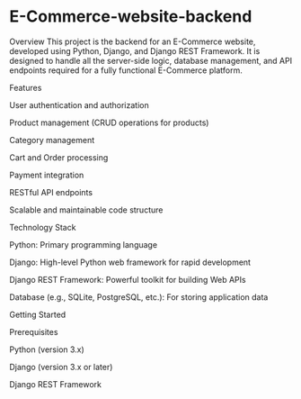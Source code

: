 # E-Commerce-website-backend
Overview
This project is the backend for an E-Commerce website, developed using Python, Django, and Django REST Framework. It is designed to handle all the server-side logic, database management, and API endpoints required for a fully functional E-Commerce platform.

Features

User authentication and authorization

Product management (CRUD operations for products)

Category management

Cart and Order processing

Payment integration

RESTful API endpoints

Scalable and maintainable code structure

Technology Stack

Python: Primary programming language

Django: High-level Python web framework for rapid development

Django REST Framework: Powerful toolkit for building Web APIs

Database (e.g., SQLite, PostgreSQL, etc.): For storing application data

Getting Started

Prerequisites

Python (version 3.x)

Django (version 3.x or later)

Django REST Framework  


